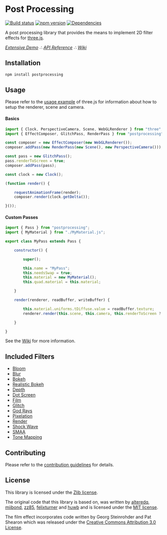 # Post Processing

[![Build status](https://travis-ci.org/vanruesc/postprocessing.svg?branch=master)](https://travis-ci.org/vanruesc/postprocessing)
[![npm version](https://badge.fury.io/js/postprocessing.svg)](http://badge.fury.io/js/postprocessing)
[![Dependencies](https://david-dm.org/vanruesc/postprocessing.svg?branch=master)](https://david-dm.org/vanruesc/postprocessing)

A post processing library that provides the means to implement 2D filter effects for [three.js](https://threejs.org/).

*[Extensive Demo](https://vanruesc.github.io/postprocessing/public/demo) &there4;
[API Reference](https://vanruesc.github.io/postprocessing/public/docs) &there4;
[Wiki](https://github.com/vanruesc/postprocessing/wiki)*


## Installation

```sh
npm install postprocessing
``` 


## Usage

Please refer to the [usage example](https://github.com/mrdoob/three.js/blob/master/README.md) of three.js for information
about how to setup the renderer, scene and camera.

#### Basics

```javascript
import { Clock, PerspectiveCamera, Scene, WebGLRenderer } from "three";
import { EffectComposer, GlitchPass, RenderPass } from "postprocessing";

const composer = new EffectComposer(new WebGLRenderer());
composer.addPass(new RenderPass(new Scene(), new PerspectiveCamera()));

const pass = new GlitchPass();
pass.renderToScreen = true;
composer.addPass(pass);

const clock = new Clock();

(function render() {

	requestAnimationFrame(render);
	composer.render(clock.getDelta());

}());
```

#### Custom Passes

```javascript
import { Pass } from "postprocessing";
import { MyMaterial } from "./MyMaterial.js";

export class MyPass extends Pass {

	constructor() {

		super();

		this.name = "MyPass";
		this.needsSwap = true;
		this.material = new MyMaterial();
		this.quad.material = this.material;

	}

	render(renderer, readBuffer, writeBuffer) {

		this.material.uniforms.tDiffuse.value = readBuffer.texture;
		renderer.render(this.scene, this.camera, this.renderToScreen ? null : writeBuffer);

	}

}

```

See the [Wiki](https://github.com/vanruesc/postprocessing/wiki/Custom-Passes) for more information.


## Included Filters

 - [Bloom](http://vanruesc.github.io/postprocessing/public/demo/#bloom)
 - [Blur](http://vanruesc.github.io/postprocessing/public/demo/#blur)
 - [Bokeh](http://vanruesc.github.io/postprocessing/public/demo/#bokeh)
 - [Realistic Bokeh](http://vanruesc.github.io/postprocessing/public/demo/#realistic-bokeh)
 - [Depth](http://vanruesc.github.io/postprocessing/public/demo/#depth)
 - [Dot Screen](http://vanruesc.github.io/postprocessing/public/demo/#dot-screen)
 - [Film](http://vanruesc.github.io/postprocessing/public/demo/#film)
 - [Glitch](http://vanruesc.github.io/postprocessing/public/demo/#glitch)
 - [God Rays](http://vanruesc.github.io/postprocessing/public/demo/#god-rays)
 - [Pixelation](http://vanruesc.github.io/postprocessing/public/demo/#pixelation)
 - [Render](http://vanruesc.github.io/postprocessing/public/demo/#render)
 - [Shock Wave](http://vanruesc.github.io/postprocessing/public/demo/#shock-wave)
 - [SMAA](http://vanruesc.github.io/postprocessing/public/demo/#smaa)
 - [Tone Mapping](http://vanruesc.github.io/postprocessing/public/demo/#tone-mapping)


## Contributing

Please refer to the [contribution guidelines](https://github.com/vanruesc/postprocessing/blob/master/CONTRIBUTING.md) for details.


## License

This library is licensed under the [Zlib license](https://github.com/vanruesc/postprocessing/blob/master/LICENSE.md).

The original code that this library is based on, was written by [alteredq](http://alteredqualia.com),
[miibond](https://github.com/MiiBond), [zz85](https://github.com/zz85),
[felixturner](http://airtight.cc) and [huwb](http://huwbowles.com)
and is licensed under the [MIT license](https://github.com/mrdoob/three.js/blob/master/LICENSE).

The film effect incorporates code written by Georg Steinrohder and Pat Shearon which was released under the
[Creative Commons Attribution 3.0 License](http://creativecommons.org/licenses/by/3.0/).
